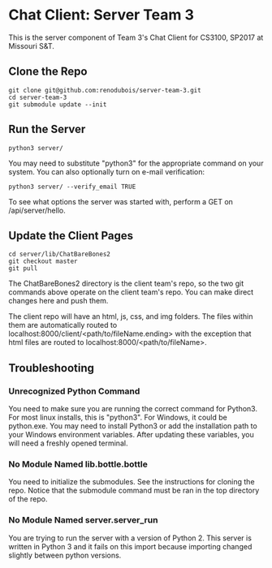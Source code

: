 # Chat Client: Server Team 3 #

This is the server component of Team 3's Chat Client for CS3100, SP2017 at Missouri S&T.

## Clone the Repo ##
```
git clone git@github.com:renodubois/server-team-3.git
cd server-team-3
git submodule update --init
```

## Run the Server ##
```
python3 server/
```

You may need to substitute "python3" for the appropriate command on your system. You can also optionally turn on e-mail verification:

```
python3 server/ --verify_email TRUE
```

To see what options the server was started with, perform a GET on /api/server/hello.

## Update the Client Pages ##
```
cd server/lib/ChatBareBones2
git checkout master
git pull
```

The ChatBareBones2 directory is the client team's repo, so the two git commands above operate on the client team's repo. You can make direct changes here and push them.

The client repo will have an html, js, css, and img folders. The files within them are automatically routed to localhost:8000/client/<path/to/fileName.ending> with the exception that html files are routed to localhost:8000/<path/to/fileName>.

## Troubleshooting ##

### Unrecognized Python Command ###
You need to make sure you are running the correct command for Python3. For most linux installs, this is "python3". For Windows, it could be python.exe. You may need to install Python3 or add the installation path to your Windows environment variables. After updating these variables, you will need a freshly opened terminal.

### No Module Named lib.bottle.bottle ###
You need to initialize the submodules. See the instructions for cloning the repo. Notice that the submodule command must be ran in the top directory of the repo.

### No Module Named server.server_run ###
You are trying to run the server with a version of Python 2. This server is written in Python 3 and it fails on this import because importing changed slightly between python versions.
